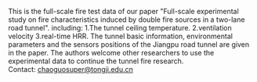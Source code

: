 This is the full-scale fire test data of our paper "Full-scale experimental study on fire characteristics induced by double fire sources in a two-lane road tunnel".
including: 1.The tunnel ceiling temperature.
           2.ventilation velocity
           3.real-time HRR.
The tunnel basic information, environmental parameters and the sensors positions of the Jiangpu road tunnel are given in the paper. 
The authors welcome other researchers to use the experimental data to continue the tunnel fire research.         
Contact: chaoguosuper@tongji.edu.cn           
